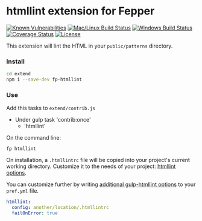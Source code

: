 # htmllint extension for Fepper

[![Known Vulnerabilities][snyk-image]][snyk-url]
[![Mac/Linux Build Status][travis-image]][travis-url]
[![Windows Build Status][appveyor-image]][appveyor-url]
[![Coverage Status][coveralls-image]][coveralls-url]
[![License][license-image]][license-url]

This extension will lint the HTML in your `public/patterns` directory.

### Install

```bash
cd extend
npm i --save-dev fp-htmllint
```

### Use

Add this tasks to `extend/contrib.js`

* Under gulp task 'contrib:once'
  * 'htmllint'

On the command line:

```shell
fp htmllint
```

On installation, a `.htmllintrc` file will be copied into your project's current 
working directory. Customize it to the needs of your project: 
<a href="https://github.com/htmllint/htmllint/wiki/Options" target="_blank">
htmllint options</a>.

You can customize further by writing 
<a href="https://github.com/yvanavermaet/gulp-htmllint#options" target="_blank">
additional gulp-htmllint options</a>
to your `pref.yml` file. 

```yaml
htmllint:
  config: another/location/.htmllintrc
  failOnError: true
```

[snyk-image]: https://snyk.io/test/github/electric-eloquence/fp-htmllint/master/badge.svg
[snyk-url]: https://snyk.io/test/github/electric-eloquence/fp-htmllint/master

[travis-image]: https://img.shields.io/travis/electric-eloquence/fp-htmllint.svg?label=mac%20%26%20linux
[travis-url]: https://travis-ci.org/electric-eloquence/fp-htmllint

[appveyor-image]: https://img.shields.io/appveyor/ci/e2tha-e/fp-htmllint.svg?label=windows
[appveyor-url]: https://ci.appveyor.com/project/e2tha-e/fp-htmllint

[coveralls-image]: https://img.shields.io/coveralls/electric-eloquence/fp-htmllint/master.svg
[coveralls-url]: https://coveralls.io/r/electric-eloquence/fp-htmllint

[license-image]: https://img.shields.io/github/license/electric-eloquence/fp-htmllint.svg
[license-url]: https://raw.githubusercontent.com/electric-eloquence/fp-htmllint/master/LICENSE

